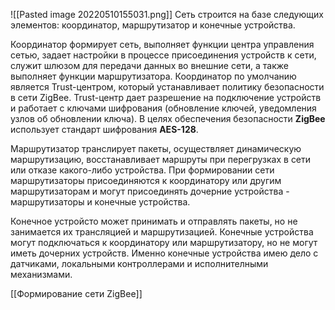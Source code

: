 ![[Pasted image 20220510155031.png]]
Сеть строится на базе следующих элементов: координатор, маршрутизатор и конечные устройства.

Координатор формирует сеть, выполняет функции центра управления сетью, задает настройки в процессе присоединения устройств к сети, служит шлюзом для передачи данных во внешние сети, а также выполняет функции маршрутизатора. Координатор по умолчанию является Trust-центром, который устанавливает политику безопасности в сети ZigBee. Trust-центр дает разрешение на подключение устройств и работает с ключами шифрования (обновление ключей, уведомления узлов об обновлении ключа). В целях обеспечения безопасности **ZigBee** использует стандарт шифрования **AES-128**.

Маршрутизатор транслирует пакеты, осуществляет динамическую маршрутизацию, восстанавливает маршруты при перегрузках в сети или отказе какого-либо устройства. При формировании сети маршрутизаторы присоединяются к координатору или другим маршрутизаторам и могут присоединять дочерние устройства - маршрутизаторы и конечные устройства.

Конечное устройсто может принимать и отправлять пакеты, но не занимается их трансляцией и маршрутизацией. Конечные устройства могут подключаться к координатору или маршрутизатору, но не могут иметь дочерних устройств. Именно конечные устройства имею дело с датчиками, локальными контроллерами и исполнителными механизмами.

[[Формирование сети ZigBee]]